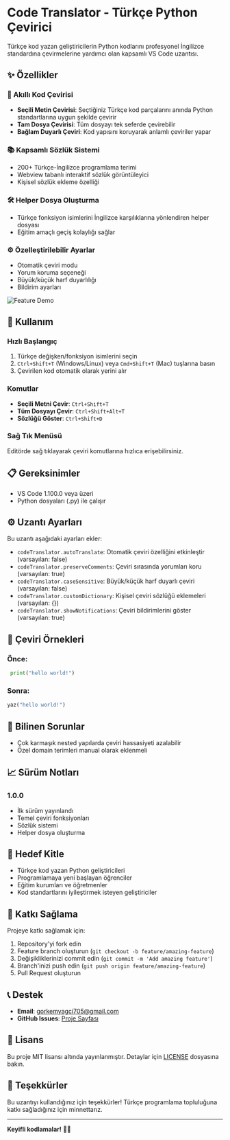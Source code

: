 # Code Translator - Türkçe Python Çevirici

Türkçe kod yazan geliştiricilerin Python kodlarını profesyonel İngilizce standardına çevirmelerine yardımcı olan kapsamlı VS Code uzantısı.

## ✨ Özellikler

### 🔄 Akıllı Kod Çevirisi
- **Seçili Metin Çevirisi**: Seçtiğiniz Türkçe kod parçalarını anında Python standartlarına uygun şekilde çevirir
- **Tam Dosya Çevirisi**: Tüm dosyayı tek seferde çevirebilir
- **Bağlam Duyarlı Çeviri**: Kod yapısını koruyarak anlamlı çeviriler yapar

### 📚 Kapsamlı Sözlük Sistemi
- 200+ Türkçe-İngilizce programlama terimi
- Webview tabanlı interaktif sözlük görüntüleyici
- Kişisel sözlük ekleme özelliği

### 🛠️ Helper Dosya Oluşturma
- Türkçe fonksiyon isimlerini İngilizce karşılıklarına yönlendiren helper dosyası
- Eğitim amaçlı geçiş kolaylığı sağlar

### ⚙️ Özelleştirilebilir Ayarlar
- Otomatik çeviri modu
- Yorum koruma seçeneği
- Büyük/küçük harf duyarlılığı
- Bildirim ayarları

![Feature Demo](images/feature-demo.gif)

## 🚀 Kullanım

### Hızlı Başlangıç
1. Türkçe değişken/fonksiyon isimlerini seçin
2. `Ctrl+Shift+T` (Windows/Linux) veya `Cmd+Shift+T` (Mac) tuşlarına basın
3. Çevirilen kod otomatik olarak yerini alır

### Komutlar
- **Seçili Metni Çevir**: `Ctrl+Shift+T`
- **Tüm Dosyayı Çevir**: `Ctrl+Shift+Alt+T`
- **Sözlüğü Göster**: `Ctrl+Shift+D`

### Sağ Tık Menüsü
Editörde sağ tıklayarak çeviri komutlarına hızlıca erişebilirsiniz.

## 📋 Gereksinimler

- VS Code 1.100.0 veya üzeri
- Python dosyaları (.py) ile çalışır

## ⚙️ Uzantı Ayarları

Bu uzantı aşağıdaki ayarları ekler:

- `codeTranslator.autoTranslate`: Otomatik çeviri özelliğini etkinleştir (varsayılan: false)
- `codeTranslator.preserveComments`: Çeviri sırasında yorumları koru (varsayılan: true)
- `codeTranslator.caseSensitive`: Büyük/küçük harf duyarlı çeviri (varsayılan: false)
- `codeTranslator.customDictionary`: Kişisel çeviri sözlüğü eklemeleri (varsayılan: {})
- `codeTranslator.showNotifications`: Çeviri bildirimlerini göster (varsayılan: true)

## 📝 Çeviri Örnekleri

### Önce:
```python
 print("hello world!")
```

### Sonra:
```python
yaz("hello world!")
```

## 🐛 Bilinen Sorunlar

- Çok karmaşık nested yapılarda çeviri hassasiyeti azalabilir
- Özel domain terimleri manual olarak eklenmeli

## 📈 Sürüm Notları

### 1.0.0
- İlk sürüm yayınlandı
- Temel çeviri fonksiyonları
- Sözlük sistemi
- Helper dosya oluşturma

## 🎯 Hedef Kitle

- Türkçe kod yazan Python geliştiricileri
- Programlamaya yeni başlayan öğrenciler
- Eğitim kurumları ve öğretmenler
- Kod standartlarını iyileştirmek isteyen geliştiriciler

## 🤝 Katkı Sağlama

Projeye katkı sağlamak için:
1. Repository'yi fork edin
2. Feature branch oluşturun (`git checkout -b feature/amazing-feature`)
3. Değişikliklerinizi commit edin (`git commit -m 'Add amazing feature'`)
4. Branch'inizi push edin (`git push origin feature/amazing-feature`)
5. Pull Request oluşturun

## 📞 Destek

- **Email**: gorkemyagci705@gmail.com
- **GitHub Issues**: [Proje Sayfası](https://github.com/gorkemyagci/code-translator/issues)

## 📜 Lisans

Bu proje MIT lisansı altında yayınlanmıştır. Detaylar için [LICENSE](LICENSE) dosyasına bakın.

## 🌟 Teşekkürler

Bu uzantıyı kullandığınız için teşekkürler! Türkçe programlama topluluğuna katkı sağladığınız için minnettarız.

---

**Keyifli kodlamalar!** 🐍✨